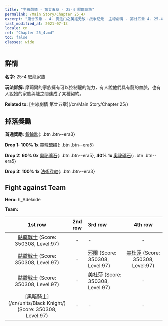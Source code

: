 ```yaml
---
title: "主線劇情 - 第廿五章 - 25-4 馭龍家族"
permalink: /Main Story/Chapter 25_4/
excerpt: "第廿五章 - 4. 魔法门之英雄无敌：战争纪元  主線劇情 - 第廿五章_4. 25-4 馭龍家族"
last_modified_at: 2021-07-13
locale: cn
ref: "Chapter 25_4.md"
toc: false
classes: wide
---
```


## 詳情

 **名字:** 25-4 馭龍家族

 **玩法詳解:** 摩莉爾的家族擁有可以控制龍的能力，有人說他們具有龍的血脈，也有人說她的家族與龍之間達成了某種契約。

 **Related to:** [主線劇情 第廿五章](/cn/Main Story/Chapter 25/)

## 掉落獎勵

 **首通獎勵:** [銀鑰匙](/cn/Items/con_693/){: .btn .btn--era3}

 **Drop 1:** **100% 1x** [靈魂硫磺](/cn/Items/mat_85/){: .btn .btn--era5}

 **Drop 2:** **60% 0x** [奧祕礦石](/cn/Items/mat_75/){: .btn .btn--era5}, **40% 1x** [奧祕礦石](/cn/Items/mat_75/){: .btn .btn--era5}

 **Drop 3:** **100% 1x** [法術卷軸](/cn/Items/con_694/){: .btn .btn--era3}


## Fight against Team
 **Hero:** h_Adelaide

 **Team:**


  | 1st row | 2nd row | 3rd row | 4th row |
  |:----:|:----:|:----|:----:|
  | [骷髏戰士](/cn/units/Skeleton/) (Score: 350308, Level:97)  | - | - | - |
  | [骷髏戰士](/cn/units/Skeleton/) (Score: 350308, Level:97)  | - | [邪眼](/cn/units/Beholder/) (Score: 350308, Level:97)  | [美杜莎](/cn/units/Medusa/) (Score: 350308, Level:97)  |
  | [骷髏戰士](/cn/units/Skeleton/) (Score: 350308, Level:97)  | - | [美杜莎](/cn/units/Medusa/) (Score: 350308, Level:97)  | - |
  | [黑暗騎士](/cn/units/Black Knight/) (Score: 350308, Level:97)  | - | - | - |


